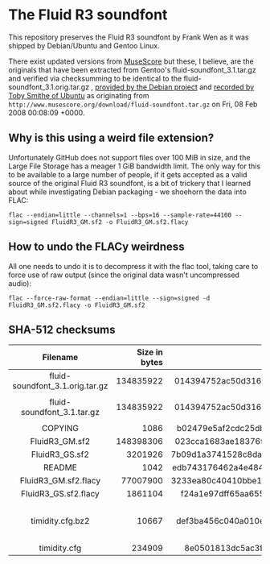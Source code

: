 # The Fluid R3 soundfont
This repository preserves the Fluid R3 soundfont by Frank Wen as it was
shipped by Debian/Ubuntu and Gentoo Linux.

There exist updated versions from [MuseScore](https://musescore.org) but these,
I believe, are the originals that have been extracted from Gentoo's
fluid-soundfont_3.1.tar.gz and verified via checksumming to be identical to the
fluid-soundfont_3.1.orig.tar.gz ,
[provided by the Debian project](https://packages.debian.org/sid/fluid-soundfont-gm)
and [recorded by Toby Smithe of Ubuntu](https://metadata.ftp-master.debian.org/changelogs//main/f/fluid-soundfont/fluid-soundfont_3.1-5.2_copyright)
as originating from `http://www.musescore.org/download/fluid-soundfont.tar.gz` on Fri, 08 Feb 2008 00:08:09 +0000.

## Why is this using a weird file extension?
Unfortunately GitHub does not support files over 100 MiB in size, and the Large
File Storage has a meager 1 GiB bandwidth limit. The only way for this to be
available to a large number of people, if it gets accepted as a valid source
of the original Fluid R3 soundfont, is a bit of trickery that I learned about
while investigating Debian packaging - we shoehorn the data into FLAC:

`flac --endian=little --channels=1 --bps=16 --sample-rate=44100 --sign=signed FluidR3_GM.sf2 -o FluidR3_GM.sf2.flacy`

## How to undo the FLACy weirdness
All one needs to undo it is to decompress it with the flac tool, taking care to
force use of raw output (since the original data wasn't uncompressed audio):

`flac --force-raw-format --endian=little --sign=signed -d FluidR3_GM.sf2.flacy -o FluidR3_GM.sf2`

## SHA-512 checksums
|Filename                       |Size in bytes|SHA-512|Description|
|:-----------------------------:|------------:|:-----:|:---------:|
|fluid-soundfont_3.1.orig.tar.gz|    134835922|014394752ac50d3162c87903d9dd6b38d199ddfab10e2dea3b2a96d02ddcb876a792cc20bc0e83be5ac15eb0c7e261612eedcd792a3f0ff85a7d032a7dd24f29|Original source file from Debian/Ubuntu|
|fluid-soundfont_3.1.tar.gz     |    134835922|014394752ac50d3162c87903d9dd6b38d199ddfab10e2dea3b2a96d02ddcb876a792cc20bc0e83be5ac15eb0c7e261612eedcd792a3f0ff85a7d032a7dd24f29|Gentoo's version obtained from `http://prereleases.musescore.org/soundfont/fluid-soundfont_3.1.tar.gz`|
|COPYING                        |         1086|b02479e5af2cdc25dbf3f5f1057b58b1468ce8218cd76e575252e72c8be7dea1dcee1b60ce60f0516b9cf3c467901631ee80b2df844acddc3c3a0b16df578248|19 feb  2008|
|FluidR3_GM.sf2                 |    148398306|023cca1683ae18376999ae8121fbfbd134f345b6539e32b2eaa91929e23695785798e9983aaa1bb1e2c88587c8d5b172e4a041b505fff3fbd8bd17314cb8c4e3|24 feb  2008|
|FluidR3_GS.sf2                 |      3201926|7b09d1a3741528c8dab77d74ecd424325c4db9e32b9a8a3a1b018f600aee871d0c6e56b3b098ee58312b40809c78d3e85876d42e1f5c7d5f10857ebae5ad6967|24 feb  2008|
|README                         |         1042|edb743176462a4e48456421c40a065d58ba04576b087969304956f49a3045a6812d2b7d5802ffc69ef800406b481268d0d61bbcf49322dc0ba61d77ed7121f5f|20 feb  2008|
|FluidR3_GM.sf2.flacy |    77007900|3233ea80c40410bbe1318c1a08e993821dd9d8ebc4fdd5449e117c61dcb288b2ba28552312537ee8cb941c451d1935eb4d805aa342f5d139d934dfe9a284acb9|flac compressed GM variant|
|FluidR3_GS.sf2.flacy |     1861104|f24a1e97dff65aa6553913c076a8af17ddb484ff4de8dd5ede036fd9f9bee46d37e87809de4a1ab0423eff6dab82a8a02b56ae04dd4577ed78aab58cca866519|flac compressed GS variant|
|timidity.cfg.bz2     |       10667|def3ba456c040a010e7e5d22eed1e1674f8b50853c5771085a16eced47e9a8e429b34564218df6a4a16f697eda69365afe51a0d158b0672a66fdf1b0284c50f5|TiMidity patchset that shipped with Gentoo and was originally uploaded to `https://dev.gentoo.org/~hwoarang/distfiles/timidity.cfg.bz2` by Gentoo developer [Markos Chandras](https://bugs.gentoo.org/251364)|
|timidity.cfg         |      234909|8e0501813dc5ac3ffd50dcd5993a46e9f33d2cd02bc7b0fe74bb90d7fc5a416aafd5a6ca07ecf967fd389f40d44affc00d11a6aea01870f35ab6c30827bfe15b|Decompressed timidity.cfg.bz2 from Gentoo|
